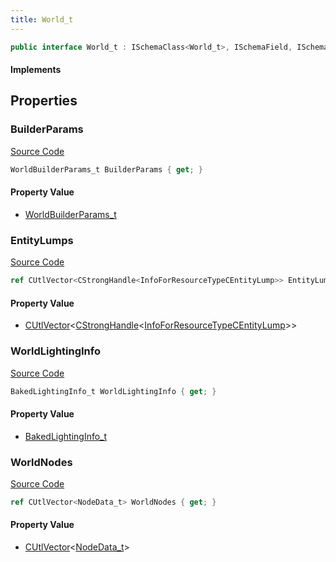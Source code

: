 ```yaml
---
title: World_t
---
```


```csharp
public interface World_t : ISchemaClass<World_t>, ISchemaField, ISchemaClass, INativeHandle
```

#### Implements

## Properties

### BuilderParams

[Source Code](https://github.com/swiftly-solution/swiftlys2/blob/main/managed/src/SwiftlyS2.Generated/Schemas/Interfaces/World_t.cs#L17)

```csharp
WorldBuilderParams_t BuilderParams { get; }
```

#### Property Value

- [WorldBuilderParams_t](/docs/api/shared/schemadefinitions/worldbuilderparams_t)

### EntityLumps

[Source Code](https://github.com/swiftly-solution/swiftlys2/blob/main/managed/src/SwiftlyS2.Generated/Schemas/Interfaces/World_t.cs#L23)

```csharp
ref CUtlVector<CStrongHandle<InfoForResourceTypeCEntityLump>> EntityLumps { get; }
```

#### Property Value

- [CUtlVector](/docs/api/-1)<[CStrongHandle](/docs/api/shared/natives/cstronghandle-1)<[InfoForResourceTypeCEntityLump](/docs/api/shared/schemadefinitions/infoforresourcetypecentitylump)>>

### WorldLightingInfo

[Source Code](https://github.com/swiftly-solution/swiftlys2/blob/main/managed/src/SwiftlyS2.Generated/Schemas/Interfaces/World_t.cs#L21)

```csharp
BakedLightingInfo_t WorldLightingInfo { get; }
```

#### Property Value

- [BakedLightingInfo_t](/docs/api/shared/schemadefinitions/bakedlightinginfo_t)

### WorldNodes

[Source Code](https://github.com/swiftly-solution/swiftlys2/blob/main/managed/src/SwiftlyS2.Generated/Schemas/Interfaces/World_t.cs#L19)

```csharp
ref CUtlVector<NodeData_t> WorldNodes { get; }
```

#### Property Value

- [CUtlVector](/docs/api/-1)<[NodeData_t](/docs/api/shared/schemadefinitions/nodedata_t)>

